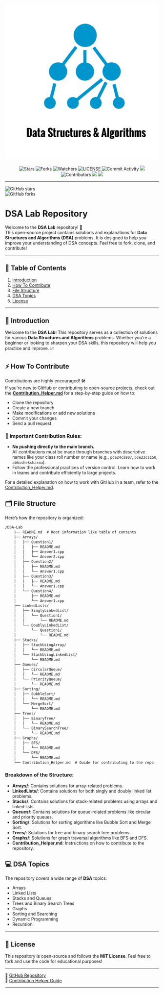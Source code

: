 ![Logo](./logo.png)
---
<p align="center">
    <img src="https://img.shields.io/github/stars/AashooSharma/DSA-Lab?style=for-the-badge" alt="Stars">
    <img src="https://img.shields.io/github/forks/AashooSharma/DSA-Lab?style=for-the-badge" alt="Forks">
    <img src="https://img.shields.io/github/watchers/AashooSharma/DSA-Lab?style=for-the-badge" alt="Watchers">
    <img src="https://img.shields.io/github/license/AashooSharma/DSA-Lab?style=for-the-badge" alt="LICENSE">
    <img src="https://img.shields.io/github/commit-activity/w/AashooSharma/DSA-Lab?style=for-the-badge" alt="Commit Activity">
    <a href="https://github.com/AashooSharma/DSA-Lab/commits/master"> <img src="https://img.shields.io/github/last-commit/AashooSharma/DSA-Lab?color=blue&logo=github&logoColor=green&style=for-the-badge" /></a>
    <img src="https://img.shields.io/github/contributors/AashooSharma/DSA-Lab?style=for-the-badge" alt="Contributors">
    <a href="https://github.com/AashooSharma/DSA-Lab/issues"> <img src="https://img.shields.io/github/issues/AashooSharma/DSA-Lab?color=blueviolet&logo=github&logoColor=green&style=for-the-badge" /></a>
    <a href="https://github.com/AashooSharma/DSA-Lab"> <img src="https://img.shields.io/github/repo-size/AashooSharma/DSA-Lab?color=orange&logo=github&logoColor=green&style=for-the-badge" /></a>
</p>


---

![GitHub stars](https://img.shields.io/github/stars/AashooSharma/DSA-Lab?style=social)  
![GitHub forks](https://img.shields.io/github/forks/AashooSharma/DSA-Lab?style=social)  

# DSA Lab Repository

Welcome to the **DSA Lab** repository! 🚀  
This open-source project contains solutions and explanations for **Data Structures and Algorithms (DSA)** problems. It is designed to help you improve your understanding of DSA concepts. Feel free to fork, clone, and contribute!

---

## 🌟 Table of Contents

1. [Introduction](#introduction)
2. [How To Contribute](#how-to-contribute)
3. [File Structure](#file-structure)
4. [DSA Topics](#dsa-topics)
5. [License](#license)

---

## 📖 Introduction

Welcome to the **DSA Lab**! This repository serves as a collection of solutions for various **Data Structures and Algorithms** problems. Whether you're a beginner or looking to sharpen your DSA skills, this repository will help you practice and improve. 📈

## ⚡ How To Contribute

Contributions are highly encouraged! 🛠️  
If you're new to GitHub or contributing to open-source projects, check out the [**Contribution_Helper.md**](./Contribution_Helper.md) for a step-by-step guide on how to:

- Clone the repository
- Create a new branch
- Make modifications or add new solutions
- Commit your changes
- Send a pull request

### 📜 **Important Contribution Rules:**

- **No pushing directly to the main branch.**  
  All contributions must be made through branches with descriptive names like your class roll number or name (e.g., `pce24cs807`, `pce23cs150`, `abhisheksharma`).
- Follow the professional practices of version control. Learn how to work in teams and contribute efficiently to large projects.

For a detailed explanation on how to work with GitHub in a team, refer to the [Contribution_Helper.md](./Contribution_Helper.md).

## 🗂 File Structure

Here’s how the repository is organized:

```
/DSA-Lab
    ├── README.md  # Root information like table of contents
    ├── Arrays/
    │   ├── Question1/
    │   │   ├── README.md
    │   │   ├── Answer1.cpp
    │   │   └── Answer2.cpp
    │   ├── Question2/
    │   │   ├── README.md
    │   │   └── Answer1.cpp
    │   ├── Question3/
    │   │   ├── README.md
    │   │   └── Answer1.cpp
    │   └── Question4/
    │       ├── README.md
    │       └── Answer1.cpp
    ├── LinkedLists/
    │   ├── SinglyLinkedList/
    │   │   └── Question1/
    │   │       └── README.md
    │   └── DoublyLinkedList/
    │       └── Question1/
    │           └── README.md
    ├── Stacks/
    │   ├── StackUsingArray/
    │   │   └── README.md
    │   └── StackUsingLinkedList/
    │       └── README.md
    ├── Queues/
    │   ├── CircularQueue/
    │   │   └── README.md
    │   └── PriorityQueue/
    │       └── README.md
    ├── Sorting/
    │   ├── BubbleSort/
    │   │   └── README.md
    │   └── MergeSort/
    │       └── README.md
    ├── Trees/
    │   ├── BinaryTree/
    │   │   └── README.md
    │   └── BinarySearchTree/
    │       └── README.md
    ├── Graphs/
    │   ├── BFS/
    │   │   └── README.md
    │   └── DFS/
    │       └── README.md
    └── Contribution_Helper.md  # Guide for contributing to the repo
```

### Breakdown of the Structure:
- **Arrays/**: Contains solutions for array-related problems.
- **LinkedLists/**: Contains solutions for both singly and doubly linked list problems.
- **Stacks/**: Contains solutions for stack-related problems using arrays and linked lists.
- **Queues/**: Contains solutions for queue-related problems like circular and priority queues.
- **Sorting/**: Solutions for sorting algorithms like Bubble Sort and Merge Sort.
- **Trees/**: Solutions for tree and binary search tree problems.
- **Graphs/**: Solutions for graph traversal algorithms like BFS and DFS.
- **Contribution_Helper.md**: Instructions on how to contribute to the repository.

## 💻 DSA Topics

The repository covers a wide range of **DSA** topics:

- Arrays
- Linked Lists
- Stacks and Queues
- Trees and Binary Search Trees
- Graphs
- Sorting and Searching
- Dynamic Programming
- Recursion

---

## 📜 License

This repository is open-source and follows the **MIT License**. Feel free to fork and use the code for educational purposes!

---

🔗 [GitHub Repository](https://github.com/AashooSharma/DSA-Lab.git)  
🔗 [Contribution Helper Guide](./Contribution_Helper.md)

---
